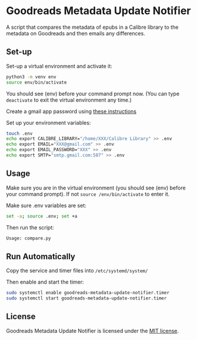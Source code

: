 # Goodreads Metadata Update Notifier

A script that compares the metadata of epubs in a Calibre library to the metadata on Goodreads and then emails any differences.

## Set-up

Set-up a virtual environment and activate it:

```bash
python3 -m venv env
source env/bin/activate
```

You should see (env) before your command prompt now. (You can type `deactivate` to exit the virtual environment any time.)

Create a gmail app password using [these instructions](https://support.google.com/accounts/answer/185833?hl=en)

Set up your environment variables:

```bash
touch .env
echo export CALIBRE_LIBRARY="/home/XXX/Calibre Library" >> .env
echo export EMAIL="XXX@gmail.com" >> .env
echo export EMAIL_PASSWORD="XXX" >> .env
echo export SMTP="smtp.gmail.com:587" >> .env
```

## Usage

Make sure you are in the virtual environment (you should see (env) before your command prompt). If not `source /env/bin/activate` to enter it.

Make sure .env variables are set:

```bash
set -a; source .env; set +a
```

Then run the script:

```bash
Usage: compare.py
```

## Run Automatically

Copy the service and timer files into `/etc/systemd/system/`

Then enable and start the timer:

```bash
sudo systemctl enable goodreads-metadata-update-notifier.timer
sudo systemctl start goodreads-metadata-update-notifier.timer
```

## License

Goodreads Metadata Update Notifier is licensed under the [MIT license](https://github.com/danrneal/goodreads-metadata-update-notifier/blob/master/LICENSE).

